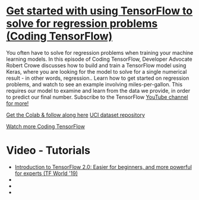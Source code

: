 # [Get started with using TensorFlow to solve for regression problems (Coding TensorFlow)](https://www.youtube.com/watch?v=-vHQub0NXI4)

You often have to solve for regression problems when training your machine learning models. In this episode of Coding TensorFlow, Developer Advocate Robert Crowe discusses how to build and train a TensorFlow model using Keras, where you are looking for the model to solve for a single numerical result - in other words, regression.. Learn how to get started on regression problems, and watch to see an example involving miles-per-gallon. This requires our model to examine and learn from the data we provide, in order to predict our final number. Subscribe to the TensorFlow [YouTube channel for more!](http://bit.ly/TensorFlow1)

[Get the Colab & follow along here](http://bit.ly/2xV8rVg)
[UCI dataset repository](http://bit.ly/2k2xH8i)

[Watch more Coding TensorFlow](https://bit.ly/Coding-TensorFlow)

# Video - Tutorials

* [Introduction to TensorFlow 2.0: Easier for beginners, and more powerful for experts (TF World '19)](https://www.youtube.com/watch?v=5ECD8J3dvDQ)
* []()
* []()
* []()
